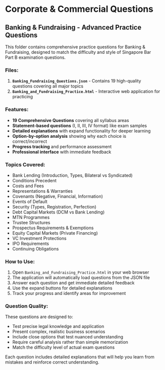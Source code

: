 # Corporate & Commercial Questions

## Banking & Fundraising - Advanced Practice Questions

This folder contains comprehensive practice questions for Banking & Fundraising, designed to match the difficulty and style of Singapore Bar Part B examination questions.

### Files:

1. **`Banking_Fundraising_Questions.json`** - Contains 19 high-quality questions covering all major topics
2. **`Banking_and_Fundraising_Practice.html`** - Interactive web application for practicing

### Features:

- **19 Comprehensive Questions** covering all syllabus areas
- **Statement-based questions** (I, II, III, IV format) like exam samples
- **Detailed explanations** with expand functionality for deeper learning
- **Option-by-option analysis** showing why each choice is correct/incorrect
- **Progress tracking** and performance assessment
- **Professional interface** with immediate feedback

### Topics Covered:

- Bank Lending (Introduction, Types, Bilateral vs Syndicated)
- Conditions Precedent
- Costs and Fees
- Representations & Warranties
- Covenants (Negative, Financial, Information)
- Events of Default
- Security (Types, Registration, Perfection)
- Debt Capital Markets (DCM vs Bank Lending)
- MTN Programmes
- Trustee Structures
- Prospectus Requirements & Exemptions
- Equity Capital Markets (Private Financing)
- VC Investment Protections
- IPO Requirements
- Continuing Obligations

### How to Use:

1. Open `Banking_and_Fundraising_Practice.html` in your web browser
2. The application will automatically load questions from the JSON file
3. Answer each question and get immediate detailed feedback
4. Use the expand buttons for detailed explanations
5. Track your progress and identify areas for improvement

### Question Quality:

These questions are designed to:
- Test precise legal knowledge and application
- Present complex, realistic business scenarios
- Include close options that test nuanced understanding
- Require careful analysis rather than simple memorization
- Match the difficulty level of actual exam questions

Each question includes detailed explanations that will help you learn from mistakes and reinforce correct understanding.

